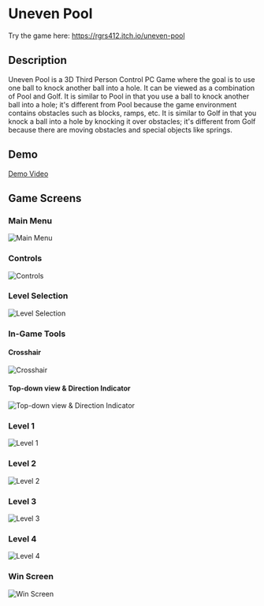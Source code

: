 # Uneven Pool

Try the game here:
https://rgrs412.itch.io/uneven-pool

## Description
Uneven Pool is a 3D Third Person Control PC Game where the goal is to use one ball to knock another ball into a hole. It can be viewed as a combination of Pool and Golf. It is similar to Pool in that you use a ball to knock another ball into a hole; it's different from Pool because the game environment contains
obstacles such as blocks, ramps, etc. It is similar to Golf in that you knock a ball into a hole by knocking it over obstacles; it's different from Golf because there are moving obstacles and special objects like springs.

## Demo
[Demo Video](https://drive.google.com/file/d/1wok64Jy5zu-8Np4bbG78D3H3-VRFpO_v/view?usp=sharing)

## Game Screens

### Main Menu
![Main Menu](/Images/main-menu.png)

### Controls
![Controls](/Images/controls.png)

### Level Selection
![Level Selection](/Images/levels.png)

### In-Game Tools
#### Crosshair
![Crosshair](/Images/crosshair.png)
#### Top-down view & Direction Indicator
![Top-down view & Direction Indicator](/Images/top-down-view.png)

### Level 1
![Level 1](/Images/level-1.png)

### Level 2
![Level 2](/Images/level-2.png)

### Level 3
![Level 3](/Images/level-3.png)

### Level 4
![Level 4](/Images/level-4.png)

### Win Screen
![Win Screen](/Images/win-screen.png)
